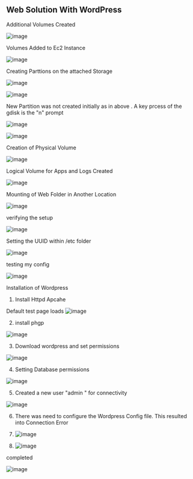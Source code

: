 ## Web Solution With WordPress

Additional Volumes Created 

![image](https://user-images.githubusercontent.com/124367888/219038685-3ee1cfd7-061d-468e-9cbc-c1363dcf4c58.png)

Volumes Added to Ec2 Instance

![image](https://user-images.githubusercontent.com/124367888/219048583-dd695241-e9b0-4447-b50b-121704583862.png)

Creating Parttions on the attached Storage

![image](https://user-images.githubusercontent.com/124367888/219050121-a30ff3e3-f167-452b-bc5e-ee7e1c335f2a.png)

![image](https://user-images.githubusercontent.com/124367888/219050532-6e087c48-870d-4029-ae5c-03d94887a06f.png)

New Partition was not created initially as in above . A key prcess of the gdisk is the "n" prompt

![image](https://user-images.githubusercontent.com/124367888/219057898-5ccc7ff8-0ec3-43f2-b7d9-d18ca2238f15.png)

![image](https://user-images.githubusercontent.com/124367888/219058531-b1ea1937-4d40-48ed-bd24-e84dd69ee632.png)

Creation of Physical Volume

![image](https://user-images.githubusercontent.com/124367888/219058936-fd851b7a-b911-4bd0-8eeb-6fbe4216a5c2.png)

Logical Volume for Apps and Logs Created

![image](https://user-images.githubusercontent.com/124367888/219060024-4b7f4efa-6b3c-48ad-b72f-5854c192c92e.png)

Mounting of Web Folder in Another Location

![image](https://user-images.githubusercontent.com/124367888/219060845-8d91d694-97bb-4eee-b8a5-c2bf7e2d93ab.png)


verifying the setup 

![image](https://user-images.githubusercontent.com/124367888/219107071-87e69f86-6d2b-45dd-bc9d-33119327e195.png)

Setting the UUID within /etc folder

![image](https://user-images.githubusercontent.com/124367888/219121225-6de994d9-cf79-4414-8eea-3be3d830c14c.png)

testing my config

![image](https://user-images.githubusercontent.com/124367888/219121423-e38ad5db-ae06-42d1-80bc-f1e844e5c572.png)


Installation of Wordpress 
1. Install Httpd Apcahe

Default test page loads
![image](https://user-images.githubusercontent.com/124367888/219124700-00f5931f-de7e-4ba3-8fd5-36b40f32cbe4.png)

2. install phgp 

![image](https://user-images.githubusercontent.com/124367888/219125362-de153cd0-db71-483b-a5dd-880153bbf55c.png)

3. Download wordpress and set permissions

![image](https://user-images.githubusercontent.com/124367888/219126507-70d9a3ad-1040-4f67-aa2a-252b2320afb3.png)

4. Setting Database permissions

![image](https://user-images.githubusercontent.com/124367888/219129017-40363239-d655-47ee-adde-37f5aba607db.png)

5. Created a new user "admin " for connectivity 

![image](https://user-images.githubusercontent.com/124367888/219131800-f734a35b-b203-40a3-8833-7bfe85502cc0.png)

6. There was need to configure the Wordpress Config file. This resulted into Connection Error 
7. ![image](https://user-images.githubusercontent.com/124367888/219145405-906e73ad-3ddd-4c02-93af-4f2c96abf4ee.png)

8. ![image](https://user-images.githubusercontent.com/124367888/219141339-c5f8b1d5-7502-4c20-bf70-43e911389cbc.png)

completed

![image](https://user-images.githubusercontent.com/124367888/219141417-34615d9e-f8a0-4c50-ae54-9485981bb67a.png)



